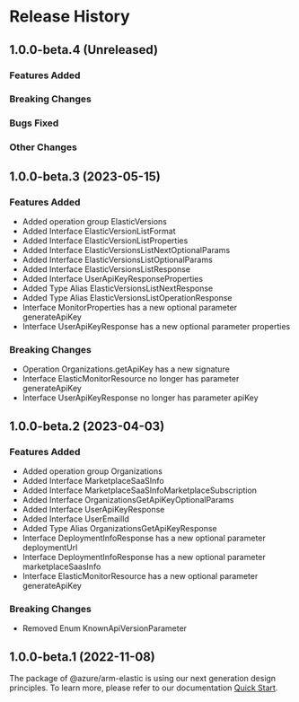 # Release History

## 1.0.0-beta.4 (Unreleased)

### Features Added

### Breaking Changes

### Bugs Fixed

### Other Changes

## 1.0.0-beta.3 (2023-05-15)
    
### Features Added

  - Added operation group ElasticVersions
  - Added Interface ElasticVersionListFormat
  - Added Interface ElasticVersionListProperties
  - Added Interface ElasticVersionsListNextOptionalParams
  - Added Interface ElasticVersionsListOptionalParams
  - Added Interface ElasticVersionsListResponse
  - Added Interface UserApiKeyResponseProperties
  - Added Type Alias ElasticVersionsListNextResponse
  - Added Type Alias ElasticVersionsListOperationResponse
  - Interface MonitorProperties has a new optional parameter generateApiKey
  - Interface UserApiKeyResponse has a new optional parameter properties

### Breaking Changes

  - Operation Organizations.getApiKey has a new signature
  - Interface ElasticMonitorResource no longer has parameter generateApiKey
  - Interface UserApiKeyResponse no longer has parameter apiKey
    
    
## 1.0.0-beta.2 (2023-04-03)
    
### Features Added

  - Added operation group Organizations
  - Added Interface MarketplaceSaaSInfo
  - Added Interface MarketplaceSaaSInfoMarketplaceSubscription
  - Added Interface OrganizationsGetApiKeyOptionalParams
  - Added Interface UserApiKeyResponse
  - Added Interface UserEmailId
  - Added Type Alias OrganizationsGetApiKeyResponse
  - Interface DeploymentInfoResponse has a new optional parameter deploymentUrl
  - Interface DeploymentInfoResponse has a new optional parameter marketplaceSaasInfo
  - Interface ElasticMonitorResource has a new optional parameter generateApiKey

### Breaking Changes

  - Removed Enum KnownApiVersionParameter
    
    
## 1.0.0-beta.1 (2022-11-08)

The package of @azure/arm-elastic is using our next generation design principles. To learn more, please refer to our documentation [Quick Start](https://aka.ms/azsdk/js/mgmt/quickstart ).
